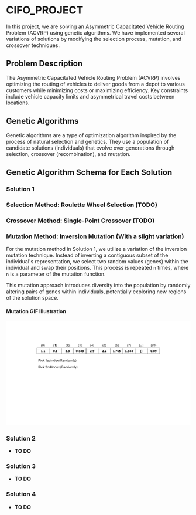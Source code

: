 # CIFO_PROJECT

In this project, we are solving an Asymmetric Capacitated Vehicle Routing Problem (ACVRP) using genetic algorithms. We have implemented several variations of solutions by modifying the selection process, mutation, and crossover techniques.

## Problem Description
The Asymmetric Capacitated Vehicle Routing Problem (ACVRP) involves optimizing the routing of vehicles to deliver goods from a depot to various customers while minimizing costs or maximizing efficiency. Key constraints include vehicle capacity limits and asymmetrical travel costs between locations.

## Genetic Algorithms
Genetic algorithms are a type of optimization algorithm inspired by the process of natural selection and genetics. They use a population of candidate solutions (individuals) that evolve over generations through selection, crossover (recombination), and mutation.

## Genetic Algorithm Schema for Each Solution

### **Solution 1**
### Selection Method: Roulette Wheel Selection (TODO)
### Crossover Method: Single-Point Crossover (TODO)
### Mutation Method: Inversion Mutation (With a slight variation)

For the mutation method in Solution 1, we utilize a variation of the inversion mutation technique. Instead of inverting a contiguous subset of the individual's representation, we select two random values (genes) within the individual and swap their positions. This process is repeated `n` times, where `n` is a parameter of the mutation function.

This mutation approach introduces diversity into the population by randomly altering pairs of genes within individuals, potentially exploring new regions of the solution space.

#### Mutation GIF Illustration
![Mutation Animation](Images/gif_1.gif)

### Solution 2
- **TO DO**
### Solution 3
- **TO DO**
### Solution 4
- **TO DO**

